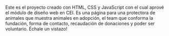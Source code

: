 Este es el proyecto creado con HTML, CSS y JavaScript con el cual aprové el módulo de diseño web en CEI. Es una página para una protectora de animales que muestra animales en adopción, el team que conforma la fundación, forma de contacto, recaudación de donaciones y poder ser voluntario. Échale un vistazo! 
